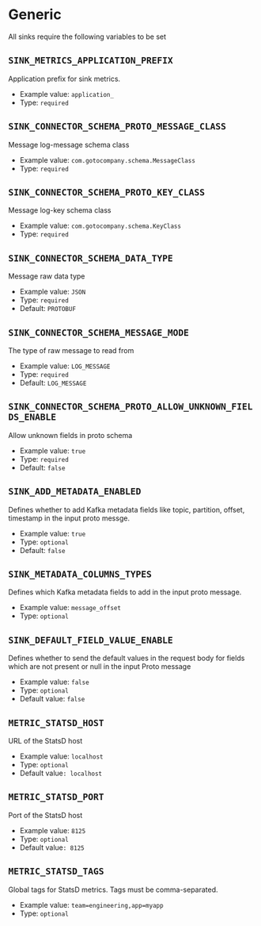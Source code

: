 # Generic

All sinks require the following variables to be set

## `SINK_METRICS_APPLICATION_PREFIX`

Application prefix for sink metrics.

* Example value: `application_`
* Type: `required`

## `SINK_CONNECTOR_SCHEMA_PROTO_MESSAGE_CLASS`

Message log-message schema class

* Example value: `com.gotocompany.schema.MessageClass`
* Type: `required`

## `SINK_CONNECTOR_SCHEMA_PROTO_KEY_CLASS`

Message log-key schema class

* Example value: `com.gotocompany.schema.KeyClass`
* Type: `required`

## `SINK_CONNECTOR_SCHEMA_DATA_TYPE`

Message raw data type

* Example value: `JSON`
* Type: `required`
* Default: `PROTOBUF`

## `SINK_CONNECTOR_SCHEMA_MESSAGE_MODE`

The type of raw message to read from

* Example value: `LOG_MESSAGE`
* Type: `required`
* Default: `LOG_MESSAGE`

## `SINK_CONNECTOR_SCHEMA_PROTO_ALLOW_UNKNOWN_FIELDS_ENABLE`

Allow unknown fields in proto schema

* Example value: `true`
* Type: `required`
* Default: `false`

## `SINK_ADD_METADATA_ENABLED`

Defines whether to add Kafka metadata fields like topic, partition, offset, timestamp in the input proto messge.

* Example value: `true`
* Type: `optional`
* Default: `false`

## `SINK_METADATA_COLUMNS_TYPES`

Defines which Kafka metadata fields to add in the input proto message.
* Example value: `message_offset`
* Type: `optional`

## `SINK_DEFAULT_FIELD_VALUE_ENABLE`

Defines whether to send the default values in the request body for fields which are not present or null in the input Proto message

* Example value: `false`
* Type: `optional`
* Default value: `false`

## `METRIC_STATSD_HOST`

URL of the StatsD host

* Example value: `localhost`
* Type: `optional`
* Default value`: localhost`

## `METRIC_STATSD_PORT`

Port of the StatsD host

* Example value: `8125`
* Type: `optional`
* Default value`: 8125`

## `METRIC_STATSD_TAGS`

Global tags for StatsD metrics. Tags must be comma-separated.

* Example value: `team=engineering,app=myapp`
* Type: `optional`